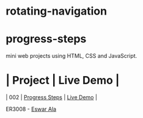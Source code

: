 # rotating-navigation
# progress-steps

mini web projects using HTML, CSS and JavaScript.
  #  | Project                                                                | Live Demo                                                |

| 002 | [Progress Steps](https://github.com/Eswar3008/progress-steps)                               | [Live Demo](https://eswar3008.github.io/progress-steps/)  |

 ER3008 - [Eswar Ala](https://www.linkedin.com/in/eswarala3008/)
